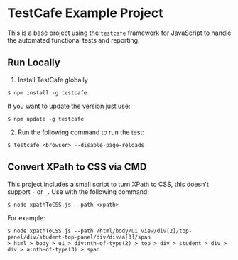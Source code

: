 # TestCafe Example Project

This is a base project using the [`testcafe`](https://github.com/DevExpress/testcafe) framework for JavaScript to handle the automated functional tests and reporting.

## Run Locally

1. Install TestCafe globally

  ```
  $ npm install -g testcafe
  ```

  If you want to update the version just use:

  ```
  $ npm update -g testcafe
  ```

2. Run the following command to run the test:

  ```
  $ testcafe <browser> --disable-page-reloads
  ```

## Convert XPath to CSS via CMD

This project includes a small script to turn XPath to CSS, this doesn't support `-` or `_`. Use with the following command:

  ```
  $ node xpathToCSS.js --path <xpath>
  ```

  For example:

  ```
  $ node xpathToCSS.js --path /html/body/ui_view/div[2]/top-panel/div/student-top-panel/div/div/a[3]/span
  > html > body > ui > div:nth-of-type(2) > top > div > student > div > div > a:nth-of-type(3) > span
  ```